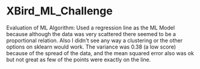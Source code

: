 # XBird_ML_Challenge

Evaluation of ML Algorithm:
Used a regression line as the ML Model because although the data was very scattered there seemed to be a proportional relation. Also I didn't see any way a clustering or the other options on sklearn would work. The variance was 0.38 (a low score) because of the spread of the data, and the mean squared error also was ok but not great as few of the points were exactly on the line.
